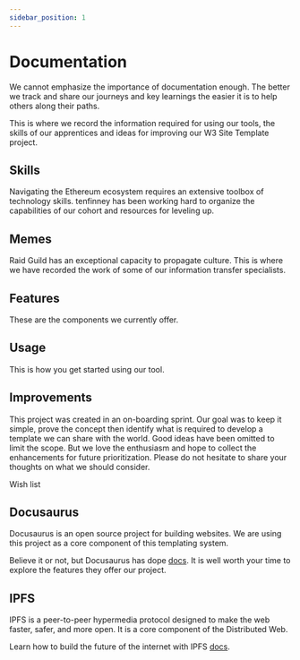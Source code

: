 ```yaml
---
sidebar_position: 1
---
```


# Documentation

We cannot emphasize the importance of documentation enough. The better we track and share our journeys and key learnings the easier it is to help others along their paths.

This is where we record the information required for using our tools, the skills of our apprentices and ideas for improving our W3 Site Template project.

## Skills

Navigating the Ethereum ecosystem requires an extensive toolbox of technology skills. tenfinney has been working hard to organize the capabilities of our cohort and resources for leveling up.

## Memes

Raid Guild has an exceptional capacity to propagate culture. This is where we have recorded the work of some of our information transfer specialists.

## Features

These are the components we currently offer.

## Usage

This is how you get started using our tool.

## Improvements

This project was created in an on-boarding sprint. Our goal was to keep it simple, prove the concept then identify what is required to develop a template we can share with the world. Good ideas have been omitted to limit the scope. But we love the enthusiasm and hope to collect the enhancements for future prioritization. Please do not hesitate to share your thoughts on what we should consider.

Wish list

## Docusaurus

Docusaurus is an open source project for building websites. We are using this project as a core component of this templating system.

Believe it or not, but Docusaurus has dope [docs](https://docusaurus.io/docs/). It is well worth your time to explore the features they offer our project.

## IPFS

IPFS is a peer-to-peer hypermedia protocol designed to make the web faster, safer, and more open. It is a core component of the Distributed Web.

Learn how to build the future of the internet with IPFS [docs](https://docs.ipfs.io/).
